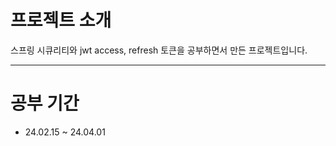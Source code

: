 # 프로젝트 소개
스프링 시큐리티와 jwt access, refresh 토큰을 공부하면서 만든 프로젝트입니다.

---

# 공부 기간
+ 24.02.15 ~ 24.04.01


